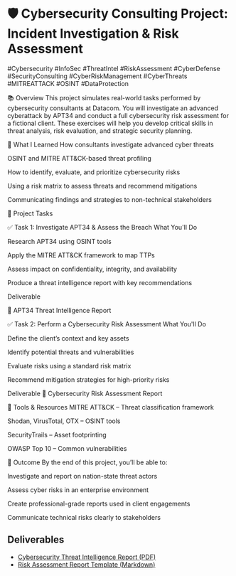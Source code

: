 # 🛡️ Cybersecurity Consulting Project: Incident Investigation & Risk Assessment

#Cybersecurity #InfoSec #ThreatIntel #RiskAssessment #CyberDefense #SecurityConsulting #CyberRiskManagement #CyberThreats #MITREATTACK #OSINT #DataProtection


📚 Overview
This project simulates real-world tasks performed by cybersecurity consultants at Datacom. You will investigate an advanced cyberattack by APT34 and conduct a full cybersecurity risk assessment for a fictional client. These exercises will help you develop critical skills in threat analysis, risk evaluation, and strategic security planning.

🧠 What I Learned
How consultants investigate advanced cyber threats

OSINT and MITRE ATT&CK-based threat profiling

How to identify, evaluate, and prioritize cybersecurity risks

Using a risk matrix to assess threats and recommend mitigations

Communicating findings and strategies to non-technical stakeholders

🚀 Project Tasks

✅ Task 1: Investigate APT34 & Assess the Breach
What You'll Do

Research APT34 using OSINT tools

Apply the MITRE ATT&CK framework to map TTPs

Assess impact on confidentiality, integrity, and availability

Produce a threat intelligence report with key recommendations

Deliverable

📄 APT34 Threat Intelligence Report

✅ Task 2: Perform a Cybersecurity Risk Assessment
What You'll Do

Define the client’s context and key assets

Identify potential threats and vulnerabilities

Evaluate risks using a standard risk matrix

Recommend mitigation strategies for high-priority risks

Deliverable
📄 Cybersecurity Risk Assessment Report

🧰 Tools & Resources
MITRE ATT&CK – Threat classification framework

Shodan, VirusTotal, OTX – OSINT tools

SecurityTrails – Asset footprinting

OWASP Top 10 – Common vulnerabilities

🏁 Outcome
By the end of this project, you’ll be able to:

Investigate and report on nation-state threat actors

Assess cyber risks in an enterprise environment

Create professional-grade reports used in client engagements

Communicate technical risks clearly to stakeholders

## Deliverables

- [Cybersecurity Threat Intelligence Report (PDF)](https://github.com/CarineJackson1/-cybersecurity-incident-investigation-threat-intelligence-reporting/blob/main/Cybersecurity%20Threat%20Intelligence%20Report.pdf)
- [Risk Assessment Report Template (Markdown)]()


